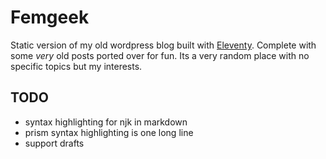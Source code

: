 # Femgeek

Static version of my old wordpress blog built with [Eleventy](https://github.com/11ty/eleventy). Complete with some *very* old posts ported over for fun. Its a very random place with no specific topics but my interests.

## TODO

* syntax highlighting for njk in markdown
* prism syntax highlighting is one long line
* support drafts